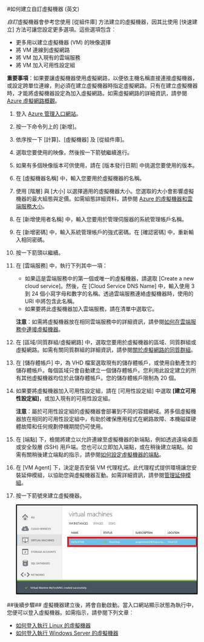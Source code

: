 
#如何建立自訂虛擬機器 (英文)

*自訂*虛擬機器會參考您使用 [從組件庫] 方法建立的虛擬機器，因其比使用 [快速建立] 方法可讓您設定更多選項。這些選項包含︰

- 更多用以建立虛擬機器 (VM) 的映像選擇
- 將 VM 連線到虛擬網路 
- 將 VM 加入現有的雲端服務 
- 將 VM 加入可用性設定組

**重要事項**：如果要讓虛擬機器使用虛擬網路，以便依主機名稱直接連接虛擬機器，或設定跨單位連線，則必須在建立虛擬機器時指定虛擬網路。只有在建立虛擬機器時，才能將虛擬機器設定為加入虛擬網路。如需虛擬網路的詳細資訊，請參閱 [Azure 虛擬網路概觀](http://go.microsoft.com/fwlink/p/?LinkID=294063)。

1. 登入 [Azure 管理入口網站](http://manage.windowsazure.com)。

2. 按一下命令列上的 [新增]。

3. 依序按一下 [計算]、[虛擬機器] 及 [從組件庫]。

4. 選取您要使用的映像，然後按一下箭號繼續進行。

5. 如果有多個映像版本可供使用，請在 [版本發行日期] 中挑選您要使用的版本。

6. 在 [虛擬機器名稱] 中，輸入您要用於虛擬機器的名稱。

7. 使用 [階層] 與 [大小] 以選擇適用的虛擬機器大小。您選取的大小會影響虛擬機器的最大組態與定價。如需組態詳細資料，請參閱 [Azure 的虛擬機器和雲端服務大小](http://go.microsoft.com/fwlink/p/?LinkID=389844)。

8. 在 [新增使用者名稱] 中，輸入您要用於管理伺服器的系統管理帳戶名稱。

9. 在 [新增密碼] 中，輸入系統管理帳戶的強式密碼。在 [確認密碼] 中，重新輸入相同密碼。

10. 按一下箭頭以繼續。

11. 在 [雲端服務] 中，執行下列其中一項：
	
	- 如果這是雲端服務中的第一個或唯一的虛擬機器，請選取 [Create a new cloud service]。然後，在 [Cloud Service DNS Name] 中，輸入使用 3 到 24 個小寫字母和數字的名稱。透過雲端服務連絡虛擬機器時，使用的 URI 中將包含此名稱。
	- 如果要將此虛擬機器加入雲端服務，請在清單中選取它。

	**注意**：如需將虛擬機器放在相同雲端服務中的詳細資訊，請參閱[如何在雲端服務中連接虛擬機器](http://www.windowsazure.com/manage/windows/how-to-guides/connect-to-a-cloud-service/)。

12. 在 [區域/同質群組/虛擬網路] 中，選取您要用於虛擬機器的區域、同質群組或虛擬網路。如需有關同質群組的詳細資訊，請參閱[關於虛擬網路的同質群組](http://msdn.microsoft.com/library/azure/jj156085.aspx)。

13. 在 [儲存體帳戶] 中，為 VHD 檔案選取現有的儲存體帳戶，或使用自動產生的儲存體帳戶。每個區域只會自動建立一個儲存體帳戶。您利用此設定建立的所有其他虛擬機器均位於此儲存體帳戶。您的儲存體帳戶限制為 20 個。

14. 如果要將虛擬機器加入可用性設定組，請在 [可用性設定組] 中選取 **[建立可用性設定組]**，或加入現有的可用性設定組。

	**注意**：屬於可用性設定組的虛擬機器會部署到不同的容錯網域。將多個虛擬機器放在相同的可用性設定組中，有助於確保應用程式在網路故障、本機磁碟硬體故障和任何規劃停機期間仍可使用。

15.  在 [端點] 下，檢閱將建立以允許連線至虛擬機器的新端點，例如透過遠端桌面或安全殼層 (SSH) 用戶端。您也可以立即加入端點，或在稍後建立端點。如需有關稍後建立端點的指示，請參閱[如何設定虛擬機器的端點](../articles/virtual-machines/virtual-machines-set-up-endpoints.md)。

16.  在 [VM Agent] 下，決定是否安裝 VM 代理程式。此代理程式提供環境讓您安裝延伸模組，以協助您與虛擬機器互動。如需詳細資訊，請參閱[管理延伸模組](http://go.microsoft.com/FWLink/p/?LinkID=390493)。

17. 按一下箭號來建立虛擬機器。


	![成功建立自訂虛擬機器](./media/howto-custom-create-vm/VMSuccessWindows.png)

##後續步驟##
虛擬機器建立後，將會自動啟動。當入口網站顯示狀態為執行中，您便可以登入虛擬機器。如需指示，請參閱下列文章︰

- [如何登入執行 Linux 的虛擬機器](../articles/virtual-machines/virtual-machines-linux-how-to-log-on.md)
- [如何登入執行 Windows Server 的虛擬機器](../articles/virtual-machines/virtual-machines-log-on-windows-server.md)

<!---HONumber=July15_HO4-->